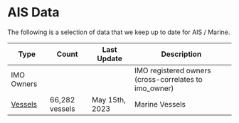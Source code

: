 # AIS Data

The following is a selection of data that we keep up to date for AIS / Marine.

|Type|Count|Last Update|Description|
|----|-----|-----------|-----------|
|IMO Owners|||IMO registered owners (cross-correlates to imo_owner)|
|[Vessels](vessels.csv)|66,282 vessels|May 15th, 2023|Marine Vessels|
